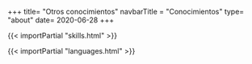 +++
title= "Otros conocimientos"
navbarTitle = "Conocimientos"
type= "about"
date= 2020-06-28
+++

{{< importPartial "skills.html"  >}}

{{< importPartial "languages.html"  >}}
